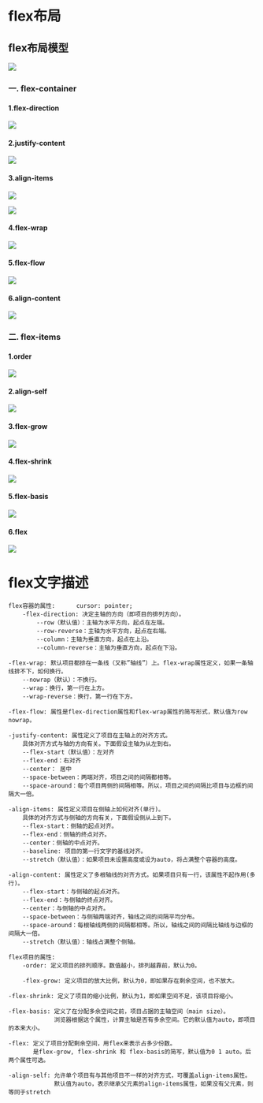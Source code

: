 # flex布局

## flex布局模型

![](1582080190(1).jpg)

### 一.  flex-container

#### 1.flex-direction

![](1582079737(1).jpg)

#### 2.justify-content

![](1582081270(1).jpg)

#### 3.align-items

![](1582082541(1).jpg)

![](1582082699(1).jpg)

#### 4.flex-wrap

![](1582083472(1).jpg)

#### 5.flex-flow

![](1582166404(1).jpg)

#### 6.align-content

![](1582166275(1).jpg)

### 二. flex-items

#### 1.order

![](1582167101(1).jpg)

#### 2.align-self

![](1582167349(1).jpg)

#### 3.flex-grow

![](1582175743(1).jpg)

#### 4.flex-shrink

![](1582176692(1).jpg)

#### 5.flex-basis

![](1582249704(1).jpg)

#### 6.flex

![](1582250041(1).jpg)





# flex文字描述



	flex容器的属性:      cursor: pointer;
		-flex-direction: 决定主轴的方向（即项目的排列方向）。
			--row（默认值）：主轴为水平方向，起点在左端。
			--row-reverse：主轴为水平方向，起点在右端。
			--column：主轴为垂直方向，起点在上沿。
			--column-reverse：主轴为垂直方向，起点在下沿。
			
	-flex-wrap: 默认项目都排在一条线（又称”轴线”）上。flex-wrap属性定义，如果一条轴线排不下，如何换行。
		--nowrap（默认）：不换行。
		--wrap：换行，第一行在上方。
		--wrap-reverse：换行，第一行在下方。
		
	-flex-flow: 属性是flex-direction属性和flex-wrap属性的简写形式，默认值为row nowrap。
	
	-justify-content: 属性定义了项目在主轴上的对齐方式。
		具体对齐方式与轴的方向有关。下面假设主轴为从左到右。
		--flex-start（默认值）：左对齐
		--flex-end：右对齐
		--center： 居中
		--space-between：两端对齐，项目之间的间隔都相等。
		--space-around：每个项目两侧的间隔相等。所以，项目之间的间隔比项目与边框的间隔大一倍。
	
	-align-items: 属性定义项目在侧轴上如何对齐(单行)。
		具体的对齐方式与侧轴的方向有关，下面假设侧从上到下。
		--flex-start：侧轴的起点对齐。
		--flex-end：侧轴的终点对齐。
		--center：侧轴的中点对齐。
		--baseline: 项目的第一行文字的基线对齐。
		--stretch（默认值）：如果项目未设置高度或设为auto，将占满整个容器的高度。
		
	-align-content: 属性定义了多根轴线的对齐方式。如果项目只有一行，该属性不起作用(多行)。
		--flex-start：与侧轴的起点对齐。
		--flex-end：与侧轴的终点对齐。
		--center：与侧轴的中点对齐。
		--space-between：与侧轴两端对齐，轴线之间的间隔平均分布。
		--space-around：每根轴线两侧的间隔都相等。所以，轴线之间的间隔比轴线与边框的间隔大一倍。
		--stretch（默认值）：轴线占满整个侧轴。
		
	flex项目的属性:
		-order: 定义项目的排列顺序。数值越小，排列越靠前，默认为0。
		
		-flex-grow: 定义项目的放大比例，默认为0，即如果存在剩余空间，也不放大。
	
	-flex-shrink: 定义了项目的缩小比例，默认为1，即如果空间不足，该项目将缩小。
	
	-flex-basis: 定义了在分配多余空间之前，项目占据的主轴空间（main size）。
				 浏览器根据这个属性，计算主轴是否有多余空间。它的默认值为auto，即项目的本来大小。
				 
	-flex: 定义了项目分配剩余空间，用flex来表示占多少份数。
		   是flex-grow, flex-shrink 和 flex-basis的简写，默认值为0 1 auto。后两个属性可选。
	
	-align-self: 允许单个项目有与其他项目不一样的对齐方式，可覆盖align-items属性。
				 默认值为auto，表示继承父元素的align-items属性，如果没有父元素，则等同于stretch


